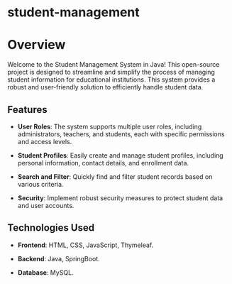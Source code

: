 # student-management
# Overview
Welcome to the Student Management System in Java! This open-source project is designed to streamline and simplify the process of managing student information for educational institutions. This system provides a robust and user-friendly solution to efficiently handle student data.
## Features

- **User Roles**: The system supports multiple user roles, including administrators, teachers, and students, each with specific permissions and access levels.

- **Student Profiles**: Easily create and manage student profiles, including personal information, contact details, and enrollment data.

- **Search and Filter**: Quickly find and filter student records based on various criteria.

- **Security**: Implement robust security measures to protect student data and user accounts.

## Technologies Used

- **Frontend**: HTML, CSS, JavaScript, Thymeleaf.

- **Backend**: Java, SpringBoot.

- **Database**: MySQL.

